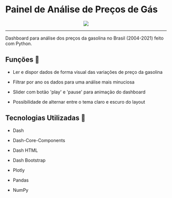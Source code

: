 # Painel de Análise de Preços de Gás

<center><img src="https://user-images.githubusercontent.com/63136680/171275141-a3557f39-7007-4f21-8576-bb3f74a95633.jpg"></center>

---

Dashboard para análise dos preços da gasolina no Brasil (2004-2021) feito com Python.

 ## Funções 🐞

- Ler e dispor dados de forma visual das variações de preço da gasolina

- Filtrar por ano os dados para uma análise mais minuciosa

- Slider com botão 'play' e 'pause' para animação do dashboard

- Possibilidade de alternar entre o tema claro e escuro do layout

## Tecnologias Utilizadas 🐅

- Dash

- Dash-Core-Components

- Dash HTML

- Dash Bootstrap

- Plotly

- Pandas

- NumPy

